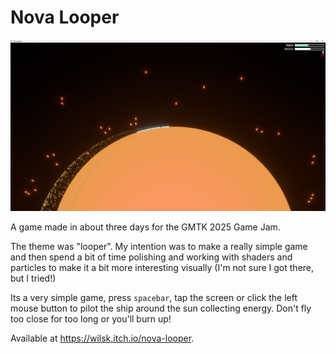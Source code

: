# Nova Looper

![Nova Looper screenshots](./screenshot.jpg)

A game made in about three days for the GMTK 2025 Game Jam.

The theme was "looper". My intention was to make a really simple game and then
spend a bit of time polishing and working with shaders and particles to make
it a bit more interesting visually (I'm not sure I got there, but I tried!)

Its a very simple game, press `spacebar`, tap the screen or click the left
mouse button to pilot the ship around the sun collecting energy. Don't fly too
close for too long or you'll burn up!

Available at <https://wilsk.itch.io/nova-looper>.

